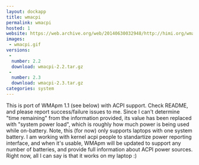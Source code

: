 ```yaml
---
layout: dockapp
title: wmacpi
permalink: wmacpi
hosted: 1
website: https://web.archive.org/web/20140630032948/http://himi.org/wmacpi/
images:
 - wmacpi.gif
versions:
 -
  number: 2.2
  download: wmacpi-2.2.tar.gz
 -
  number: 2.3
  download: wmacpi-2.3.tar.gz
categories: system
---
```

This is port of WMApm 1.1 (see below) with ACPI support. Check README, and please report success/failure issues to me. Since I can't determine "time remaining" from the information provided, its value has been replaced with "system power load", which is roughly how much power is being used while on-battery. Note, this (for now) only supports laptops with one system battery. I am working with kernel acpi people to standartize power reporting interface, and when it's usable, WMApm will be updated to support any number of batteries, and provide full information about ACPI power sources. Right now, all I can say is that it works on my laptop :)
